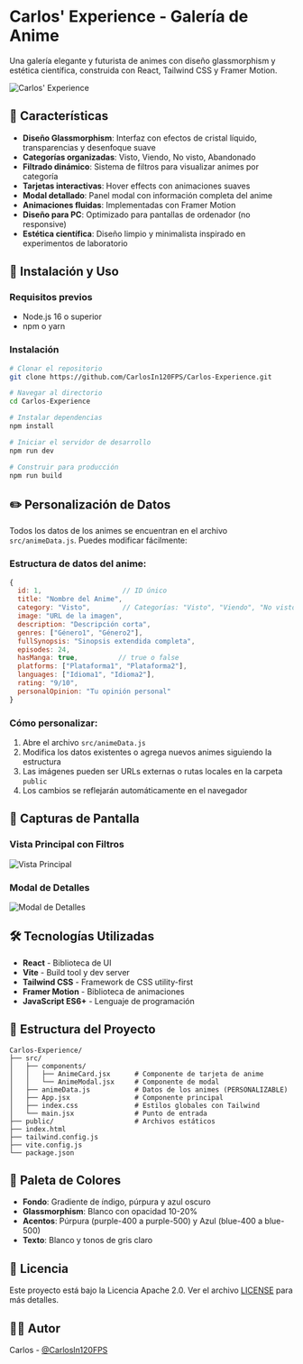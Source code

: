 # Carlos' Experience - Galería de Anime

Una galería elegante y futurista de animes con diseño glassmorphism y estética científica, construida con React, Tailwind CSS y Framer Motion.

![Carlos' Experience](https://github.com/user-attachments/assets/83363d01-a76a-4b20-bafa-41e3cf931a64)

## 🎨 Características

- **Diseño Glassmorphism**: Interfaz con efectos de cristal líquido, transparencias y desenfoque suave
- **Categorías organizadas**: Visto, Viendo, No visto, Abandonado
- **Filtrado dinámico**: Sistema de filtros para visualizar animes por categoría
- **Tarjetas interactivas**: Hover effects con animaciones suaves
- **Modal detallado**: Panel modal con información completa del anime
- **Animaciones fluidas**: Implementadas con Framer Motion
- **Diseño para PC**: Optimizado para pantallas de ordenador (no responsive)
- **Estética científica**: Diseño limpio y minimalista inspirado en experimentos de laboratorio

## 🚀 Instalación y Uso

### Requisitos previos
- Node.js 16 o superior
- npm o yarn

### Instalación

```bash
# Clonar el repositorio
git clone https://github.com/CarlosIn120FPS/Carlos-Experience.git

# Navegar al directorio
cd Carlos-Experience

# Instalar dependencias
npm install

# Iniciar el servidor de desarrollo
npm run dev

# Construir para producción
npm run build
```

## ✏️ Personalización de Datos

Todos los datos de los animes se encuentran en el archivo `src/animeData.js`. Puedes modificar fácilmente:

### Estructura de datos del anime:

```javascript
{
  id: 1,                    // ID único
  title: "Nombre del Anime",
  category: "Visto",        // Categorías: "Visto", "Viendo", "No visto", "Abandonado"
  image: "URL de la imagen",
  description: "Descripción corta",
  genres: ["Género1", "Género2"],
  fullSynopsis: "Sinopsis extendida completa",
  episodes: 24,
  hasManga: true,          // true o false
  platforms: ["Plataforma1", "Plataforma2"],
  languages: ["Idioma1", "Idioma2"],
  rating: "9/10",
  personalOpinion: "Tu opinión personal"
}
```

### Cómo personalizar:

1. Abre el archivo `src/animeData.js`
2. Modifica los datos existentes o agrega nuevos animes siguiendo la estructura
3. Las imágenes pueden ser URLs externas o rutas locales en la carpeta `public`
4. Los cambios se reflejarán automáticamente en el navegador

## 🎯 Capturas de Pantalla

### Vista Principal con Filtros
![Vista Principal](https://github.com/user-attachments/assets/6b04435d-0d64-4b73-9785-68a724a1830f)

### Modal de Detalles
![Modal de Detalles](https://github.com/user-attachments/assets/afb376be-f92e-4004-8e28-8f0eb12fd258)

## 🛠️ Tecnologías Utilizadas

- **React** - Biblioteca de UI
- **Vite** - Build tool y dev server
- **Tailwind CSS** - Framework de CSS utility-first
- **Framer Motion** - Biblioteca de animaciones
- **JavaScript ES6+** - Lenguaje de programación

## 📁 Estructura del Proyecto

```
Carlos-Experience/
├── src/
│   ├── components/
│   │   ├── AnimeCard.jsx      # Componente de tarjeta de anime
│   │   └── AnimeModal.jsx     # Componente de modal
│   ├── animeData.js           # Datos de los animes (PERSONALIZABLE)
│   ├── App.jsx                # Componente principal
│   ├── index.css              # Estilos globales con Tailwind
│   └── main.jsx               # Punto de entrada
├── public/                    # Archivos estáticos
├── index.html
├── tailwind.config.js
├── vite.config.js
└── package.json
```

## 🎨 Paleta de Colores

- **Fondo**: Gradiente de índigo, púrpura y azul oscuro
- **Glassmorphism**: Blanco con opacidad 10-20%
- **Acentos**: Púrpura (purple-400 a purple-500) y Azul (blue-400 a blue-500)
- **Texto**: Blanco y tonos de gris claro

## 📝 Licencia

Este proyecto está bajo la Licencia Apache 2.0. Ver el archivo [LICENSE](LICENSE) para más detalles.

## 👨‍💻 Autor

Carlos - [@CarlosIn120FPS](https://github.com/CarlosIn120FPS)

